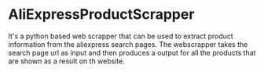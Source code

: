 # AliExpressProductScrapper
It's a python based web scrapper that can be used to extract product information from the aliexpress search pages.
The webscrapper takes the search page url as input and then produces a output for all the products that are shown as a result on th website.
